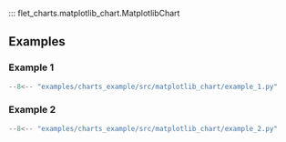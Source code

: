 ::: flet_charts.matplotlib_chart.MatplotlibChart

## Examples

### Example 1

```python
--8<-- "examples/charts_example/src/matplotlib_chart/example_1.py"
```

### Example 2

```python
--8<-- "examples/charts_example/src/matplotlib_chart/example_2.py"
```